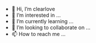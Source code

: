 - 👋 Hi, I’m clearlove
- 👀 I’m interested in ...
- 🌱 I’m currently learning ...
- 💞️ I’m looking to collaborate on ...
- 📫 How to reach me ...

<!---
gaojizu/gaojizu is a ✨ special ✨ repository because its `README.md` (this file) appears on your GitHub profile.
You can click the Preview link to take a look at your changes.
--->
